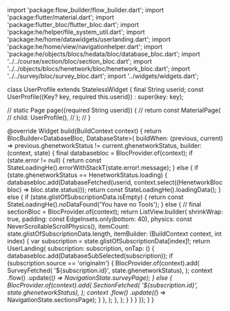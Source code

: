 import 'package:flow_builder/flow_builder.dart';
import 'package:flutter/material.dart';
import 'package:flutter_bloc/flutter_bloc.dart';
import 'package:he/helper/file_system_util.dart';
import 'package:he/home/datawidgets/userlanding.dart';
import 'package:he/home/view/navigationhelper.dart';
import 'package:he/objects/blocs/hedata/bloc/database_bloc.dart';
import '../../course/section/bloc/section_bloc.dart';
import '../../objects/blocs/henetwork/bloc/henetwork_bloc.dart';
import '../../survey/bloc/survey_bloc.dart';
import '../widgets/widgets.dart';

class UserProfile extends StatelessWidget {
  final String userid;
  const UserProfile({Key? key, required this.userid}) : super(key: key);

  // static Page page({required String userid}) {
  //   return const MaterialPage(
  //     child: UserProfile(),
  //   );
  // }

  @override
  Widget build(BuildContext context) {
    return BlocBuilder<DatabaseBloc, DatabaseState>(
        buildWhen: (previous, current) =>
            previous.ghenetworkStatus != current.ghenetworkStatus,
        builder: (context, state) {
          final databasebloc = BlocProvider.of<DatabaseBloc>(context);
          if (state.error != null) {
            return const StateLoadingHe().errorWithStackT(state.error!.message);
          } else {
            if (state.ghenetworkStatus == HenetworkStatus.loading) {
              databasebloc.add(DatabaseFetched(userid,
                  context.select((HenetworkBloc bloc) => bloc.state.status)));
              return const StateLoadingHe().loadingData();
            } else {
              if (state.glistOfSubscriptionData.isEmpty) {
                return const StateLoadingHe().noDataFound('You have no Tools');
              } else {
                // final sectionBloc = BlocProvider.of<SectionBloc>(context);
                return ListView.builder(
                  shrinkWrap: true,
                  padding: const EdgeInsets.only(bottom: 40),
                  physics: const NeverScrollableScrollPhysics(),
                  itemCount: state.glistOfSubscriptionData.length,
                  itemBuilder: (BuildContext context, int index) {
                    var subscription = state.glistOfSubscriptionData[index]!;
                    return UserLanding(
                      subscription: subscription,
                      onTap: () {
                        databasebloc.add(DatabaseSubSelected(subscription));
                        if (subscription.source == 'originalm') {
                          BlocProvider.of<SurveyBloc>(context).add(
                            SurveyFetched(
                                '${subscription.id}', state.ghenetworkStatus),
                          );
                          context
                              .flow<NavigationState>()
                              .update((_) => NavigationState.surveyPage);
                        } else {
                          BlocProvider.of<SectionBloc>(context).add(
                            SectionFetched(
                                '${subscription.id}', state.ghenetworkStatus),
                          );
                          context
                              .flow<NavigationState>()
                              .update((_) => NavigationState.sectionsPage);
                        }
                      },
                    );
                  },
                );
              }
            }
          }
        });
  }
}
